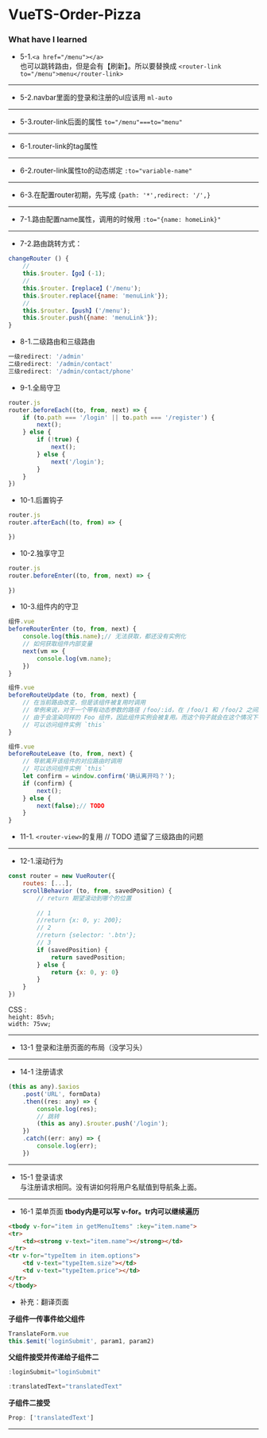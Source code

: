 ﻿# VueTS-Order-Pizza

### What have I learned

* 5-1.`<a href="/menu"></a>`  
也可以跳转路由，但是会有【刷新】。所以要替换成
`<router-link to="/menu">menu</router-link>`
------------

* 5-2.navbar里面的登录和注册的ul应该用
`ml-auto`
------------

* 5-3.router-link后面的属性
`to="/menu"===to="menu"`
------------

* 6-1.router-link的tag属性
------------

* 6-2.router-link属性to的动态绑定
`:to="variable-name"`
------------

* 6-3.在配置router初期，先写成
`{path: '*',redirect: '/',}`
------------

* 7-1.路由配置name属性，调用的时候用
`:to="{name: homeLink}"`
------------

* 7-2.路由跳转方式：
```javascript
changeRouter () {
    //
    this.$router.【go】(-1);
    //
    this.$router.【replace】('/menu');
    this.$router.replace({name: 'menuLink'});
    //
    this.$router.【push】('/menu');
    this.$router.push({name: 'menuLink'});
}
```


* 8-1.二级路由和三级路由

```javascript
一级redirect: '/admin'
二级redirect: '/admin/contact'
三级redirect: '/admin/contact/phone'
```

* 9-1.全局守卫

```javascript
router.js
router.beforeEach((to, from, next) => {
	if (to.path === '/login' || to.path === '/register') {
        next();
    } else {
        if (!true) {
            next();
        } else {
            next('/login');
        }
    }
})
```

* 10-1.后置钩子

```javascript
router.js
router.afterEach((to, from) => {

})
```

* 10-2.独享守卫

```javascript
router.js
router.beforeEnter((to, from, next) => {
    
})
```

* 10-3.组件内的守卫

```javascript
组件.vue
beforeRouterEnter (to, from, next) {
    console.log(this.name);// 无法获取，都还没有实例化
    // 如何获取组件内部变量
    next(vm => {
        console.log(vm.name);
    })
}
```

```javascript
组件.vue
beforeRouteUpdate (to, from, next) {
    // 在当前路由改变，但是该组件被复用时调用
    // 举例来说，对于一个带有动态参数的路径 /foo/:id，在 /foo/1 和 /foo/2 之间跳转的时候，
    // 由于会渲染同样的 Foo 组件，因此组件实例会被复用。而这个钩子就会在这个情况下被调用。
    // 可以访问组件实例 `this`
}
```

```javascript
组件.vue
beforeRouteLeave (to, from, next) {
    // 导航离开该组件的对应路由时调用
    // 可以访问组件实例 `this`
    let confirm = window.confirm('确认离开吗？');
    if (confirm) {
        next();
    } else {
        next(false);// TODO
    }
}
```

* 11-1.
`<router-view>`的复用
// TODO 遗留了三级路由的问题
------------

* 12-1.滚动行为

```javascript
const router = new VueRouter({
    routes: [...],
    scrollBehavior (to, from, savedPosition) {
        // return 期望滚动到哪个的位置
        
        // 1
        //return {x: 0, y: 200};
        // 2
        //return {selector: '.btn'};
        // 3
        if (savedPosition) {
            return savedPosition;
        } else {
            return {x: 0, y: 0}
        }
    }
})
```

CSS :   
`height: 85vh;`  
`width: 75vw;`  

------------

* 13-1 登录和注册页面的布局（没学习头）
------------

* 14-1 注册请求
```javascript
(this as any).$axios
    .post('URL', formData)
    .then((res: any) => {
        console.log(res);
        // 跳转
        (this as any).$router.push('/login');
    })
    .catch((err: any) => {
        console.log(err);
    })
```
------------

* 15-1 登录请求  
与注册请求相同。没有讲如何将用户名赋值到导航条上面。
------------

* 16-1 菜单页面
**tbody内是可以写 v-for。tr内可以继续遍历**
```html
<tbody v-for="item in getMenuItems" :key="item.name">
<tr>
    <td><strong v-text="item.name"></strong></td>
</tr>
<tr v-for="typeItem in item.options">
    <td v-text="typeItem.size"></td>
    <td v-text="typeItem.price"></td>
</tr>
</tbody>
```





* 补充：翻译页面  

**子组件一传事件给父组件**
```javascript
TranslateForm.vue
this.$emit('loginSubmit', param1, param2)
```

**父组件接受并传递给子组件二**
```javascript
:loginSubmit="loginSubmit"

:translatedText="translatedText"
```

**子组件二接受**
```javascript
Prop: ['translatedText']
```
------------

